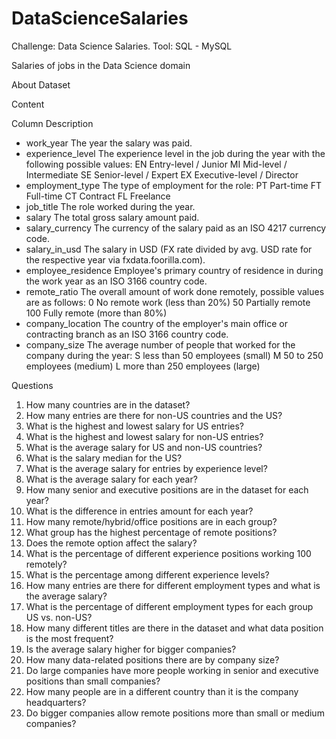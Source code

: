 # DataScienceSalaries

Challenge: Data Science Salaries. Tool: SQL - MySQL

Salaries of jobs in the Data Science domain

About Dataset

Content

Column	Description

* work_year	The year the salary was paid.
* experience_level	The experience level in the job during the year with the following possible values: EN Entry-level / Junior MI Mid-level / Intermediate SE Senior-level / Expert EX Executive-level / Director
* employment_type	The type of employment for the role: PT Part-time FT Full-time CT Contract FL Freelance
* job_title	The role worked during the year.
* salary	The total gross salary amount paid.
* salary_currency	The currency of the salary paid as an ISO 4217 currency code.
* salary_in_usd	The salary in USD (FX rate divided by avg. USD rate for the respective year via fxdata.foorilla.com).
* employee_residence	Employee's primary country of residence in during the work year as an ISO 3166 country code.
* remote_ratio	The overall amount of work done remotely, possible values are as follows: 0 No remote work (less than 20%) 50 Partially remote 100 Fully remote (more than 80%)
* company_location	The country of the employer's main office or contracting branch as an ISO 3166 country code.
* company_size	The average number of people that worked for the company during the year: S less than 50 employees (small) M 50 to 250 employees (medium) L more than 250 employees (large)

Questions 

1. How many countries are in the dataset?
2. How many entries are there for non-US countries and the US?
3. What is the highest and lowest salary for US entries?
4. What is the highest and lowest salary for non-US entries?
5. What is the average salary for US and non-US countries?
6. What is the salary median for the US?
7. What is the average salary for entries by experience level?
8. What is the average salary for each year?
9. How many senior and executive positions are in the dataset for each year?
10. What is the difference in entries amount for each year?
11. How many remote/hybrid/office positions are in each group?
12. What group has the highest percentage of remote positions?
13. Does the remote option affect the salary?
14. What is the percentage of different experience positions working 100 remotely?
15. What is the percentage among different experience levels?
16. How many entries are there for different employment types and what is the average salary?
17. What is the percentage of different employment types for each group US vs. non-US?
18. How many different titles are there in the dataset and what data position is the most frequent?
19. Is the average salary higher for bigger companies? 
20. How many data-related positions there are by company size?
21. Do large companies have more people working in senior and executive positions than small companies?
22. How many people are in a different country than it is the company headquarters?
23. Do bigger companies allow remote positions more than small or medium companies? 

